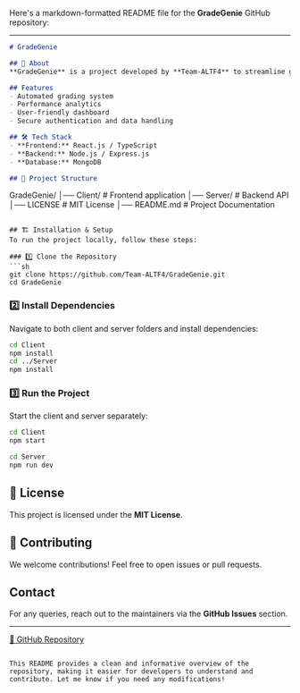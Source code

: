 Here's a markdown-formatted README file for the **GradeGenie** GitHub repository:

---

```markdown
# GradeGenie

## 📌 About
**GradeGenie** is a project developed by **Team-ALTF4** to streamline grading and academic performance tracking. The repository is structured with separate **Client** and **Server** directories, indicating a full-stack implementation.

## Features
- Automated grading system
- Performance analytics
- User-friendly dashboard
- Secure authentication and data handling

## 🛠 Tech Stack
- **Frontend:** React.js / TypeScript
- **Backend:** Node.js / Express.js
- **Database:** MongoDB

## 📂 Project Structure
```
GradeGenie/
│── Client/    # Frontend application
│── Server/    # Backend API
│── LICENSE    # MIT License
│── README.md  # Project Documentation
```

## 🏗️ Installation & Setup
To run the project locally, follow these steps:

### 1️⃣ Clone the Repository
```sh
git clone https://github.com/Team-ALTF4/GradeGenie.git
cd GradeGenie
```

### 2️⃣ Install Dependencies
Navigate to both client and server folders and install dependencies:
```sh
cd Client
npm install
cd ../Server
npm install
```

### 3️⃣ Run the Project
Start the client and server separately:

```sh
cd Client
npm start
```

```sh
cd Server
npm run dev
```

## 📜 License
This project is licensed under the **MIT License**.

## 🤝 Contributing
We welcome contributions! Feel free to open issues or pull requests.

## Contact
For any queries, reach out to the maintainers via the **GitHub Issues** section.

---

[🔗 GitHub Repository](https://github.com/Team-ALTF4/GradeGenie)
```

This README provides a clean and informative overview of the repository, making it easier for developers to understand and contribute. Let me know if you need any modifications! 
